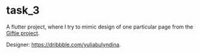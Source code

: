 # task_3

A flutter project, where I try to mimic design of one particular page from the [Giftie project](https://dribbble.com/shots/20815993-Giftie-e-gift-card-app).

Designer: https://dribbble.com/yuliabulyndina.

